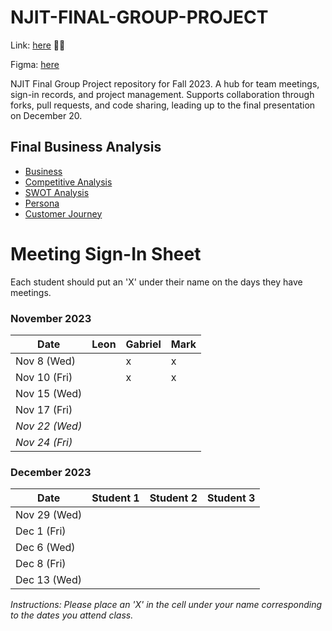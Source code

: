 # NJIT-FINAL-GROUP-PROJECT
Link: [here](https://njit-final-group-project.vercel.app) 🚀🌐 

Figma: [here](https://www.figma.com/file/UObgmWDXDSGRsESTWNizWz/NJIT---Final?node-id=0%3A1&mode=dev) 

NJIT Final Group Project repository for Fall 2023. A hub for team meetings, sign-in records, and project management. Supports collaboration through forks, pull requests, and code sharing, leading up to the final presentation on December 20.

## Final Business Analysis

- [Business](docs/Elite_Business_Cafe_Business_Plan.md)
- [Competitive Analysis](docs/competitive_analysis.md)
- [SWOT Analysis](docs/SWOT.md)
- [Persona](docs/PERSONA.MD)
- [Customer Journey](docs/Customer_Journey.md)
  

# Meeting Sign-In Sheet

Each student should put an 'X' under their name on the days they have meetings.

### November 2023

| Date        | Leon      | Gabriel    | Mark     |
|-------------|-----------|-----------|-----------|
| Nov 8 (Wed) |           |      x    |      x    |
| Nov 10 (Fri)|           |      x    |     x     |
| Nov 15 (Wed)|           |           |           |
| Nov 17 (Fri)|           |           |           |
| *Nov 22 (Wed)* |       |           |           |  <!-- Skipped for Thanksgiving -->
| *Nov 24 (Fri)* |       |           |           |  <!-- Skipped for Thanksgiving -->

### December 2023

| Date        | Student 1 | Student 2 | Student 3 |
|-------------|-----------|-----------|-----------|
| Nov 29 (Wed)|           |           |           |
| Dec 1 (Fri) |           |           |           |
| Dec 6 (Wed) |           |           |           |
| Dec 8 (Fri) |           |           |           |
| Dec 13 (Wed)|           |           |           |

*Instructions: Please place an 'X' in the cell under your name corresponding to the dates you attend class.*
